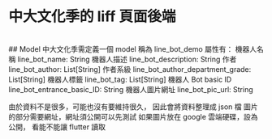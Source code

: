 # 中大文化季的 liff 頁面後端
<br />
## Model
中大文化季需定義一個 model 
稱為 line_bot_demo
屬性有：
機器人名稱
    line_bot_name: String
機器人描述
    line_bot_description: String
作者
    line_bot_author: List[String]
作者系級
    line_bot_author_department_grade: List[String]
機器人標籤
    line_bot_tag: List[String]
機器人 Bot basic ID 
    line_bot_entrance_basic_ID: String
機器人圖片網址
    line_bot_pic_url: String

由於資料不是很多，可能也沒有要維持很久，
因此會將資料整理成 json 檔
圖片的部分需要網址，網址須公開可以先測試
如果圖片放在 google 雲端硬碟，設為公開，
看能不能讓 flutter 讀取

<br />

